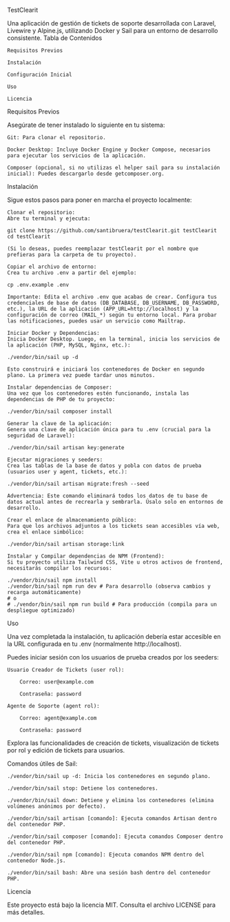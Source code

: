 TestClearit

Una aplicación de gestión de tickets de soporte desarrollada con Laravel, Livewire y Alpine.js, utilizando Docker y Sail para un entorno de desarrollo consistente.
Tabla de Contenidos

    Requisitos Previos

    Instalación

    Configuración Inicial

    Uso

    Licencia

Requisitos Previos

Asegúrate de tener instalado lo siguiente en tu sistema:

    Git: Para clonar el repositorio.

    Docker Desktop: Incluye Docker Engine y Docker Compose, necesarios para ejecutar los servicios de la aplicación.

    Composer (opcional, si no utilizas el helper sail para su instalación inicial): Puedes descargarlo desde getcomposer.org.

Instalación

Sigue estos pasos para poner en marcha el proyecto localmente:

    Clonar el repositorio:
    Abre tu terminal y ejecuta:

    git clone https://github.com/santibruera/testClearit.git testClearit
    cd testClearit

    (Si lo deseas, puedes reemplazar testClearit por el nombre que prefieras para la carpeta de tu proyecto).

    Copiar el archivo de entorno:
    Crea tu archivo .env a partir del ejemplo:

    cp .env.example .env

    Importante: Edita el archivo .env que acabas de crear. Configura tus credenciales de base de datos (DB_DATABASE, DB_USERNAME, DB_PASSWORD, etc.), la URL de la aplicación (APP_URL=http://localhost) y la configuración de correo (MAIL_*) según tu entorno local. Para probar las notificaciones, puedes usar un servicio como Mailtrap.

    Iniciar Docker y Dependencias:
    Inicia Docker Desktop. Luego, en la terminal, inicia los servicios de la aplicación (PHP, MySQL, Nginx, etc.):

    ./vendor/bin/sail up -d

    Esto construirá e iniciará los contenedores de Docker en segundo plano. La primera vez puede tardar unos minutos.

    Instalar dependencias de Composer:
    Una vez que los contenedores estén funcionando, instala las dependencias de PHP de tu proyecto:

    ./vendor/bin/sail composer install

    Generar la clave de la aplicación:
    Genera una clave de aplicación única para tu .env (crucial para la seguridad de Laravel):

    ./vendor/bin/sail artisan key:generate

    Ejecutar migraciones y seeders:
    Crea las tablas de la base de datos y pobla con datos de prueba (usuarios user y agent, tickets, etc.):

    ./vendor/bin/sail artisan migrate:fresh --seed

    Advertencia: Este comando eliminará todos los datos de tu base de datos actual antes de recrearla y sembrarla. Úsalo solo en entornos de desarrollo.

    Crear el enlace de almacenamiento público:
    Para que los archivos adjuntos a los tickets sean accesibles vía web, crea el enlace simbólico:

    ./vendor/bin/sail artisan storage:link

    Instalar y Compilar dependencias de NPM (Frontend):
    Si tu proyecto utiliza Tailwind CSS, Vite u otros activos de frontend, necesitarás compilar los recursos:

    ./vendor/bin/sail npm install
    ./vendor/bin/sail npm run dev # Para desarrollo (observa cambios y recarga automáticamente)
    # o
    # ./vendor/bin/sail npm run build # Para producción (compila para un despliegue optimizado)

Uso

Una vez completada la instalación, tu aplicación debería estar accesible en la URL configurada en tu .env (normalmente http://localhost).

Puedes iniciar sesión con los usuarios de prueba creados por los seeders:

    Usuario Creador de Tickets (user rol):

        Correo: user@example.com

        Contraseña: password

    Agente de Soporte (agent rol):

        Correo: agent@example.com

        Contraseña: password

Explora las funcionalidades de creación de tickets, visualización de tickets por rol y edición de tickets para usuarios.

Comandos útiles de Sail:

    ./vendor/bin/sail up -d: Inicia los contenedores en segundo plano.

    ./vendor/bin/sail stop: Detiene los contenedores.

    ./vendor/bin/sail down: Detiene y elimina los contenedores (elimina volúmenes anónimos por defecto).

    ./vendor/bin/sail artisan [comando]: Ejecuta comandos Artisan dentro del contenedor PHP.

    ./vendor/bin/sail composer [comando]: Ejecuta comandos Composer dentro del contenedor PHP.

    ./vendor/bin/sail npm [comando]: Ejecuta comandos NPM dentro del contenedor Node.js.

    ./vendor/bin/sail bash: Abre una sesión bash dentro del contenedor PHP.

Licencia

Este proyecto está bajo la licencia MIT. Consulta el archivo LICENSE para más detalles.
